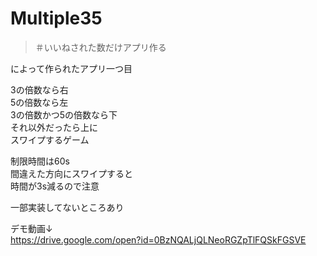 # Multiple35

> ＃いいねされた数だけアプリ作る  

によって作られたアプリ一つ目

3の倍数なら右  
5の倍数なら左  
3の倍数かつ5の倍数なら下  
それ以外だったら上に  
スワイプするゲーム  

制限時間は60s  
間違えた方向にスワイプすると  
時間が3s減るので注意  

一部実装してないところあり  

デモ動画↓  
https://drive.google.com/open?id=0BzNQALjQLNeoRGZpTlFQSkFGSVE
